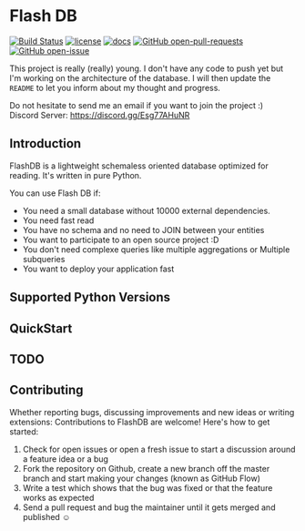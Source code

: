 # Flash DB

[![Build Status](https://app.travis-ci.com/Universemul/flashdb.svg?branch=main)](https://app.travis-ci.com/Universemul/flashdb)
[![license](https://img.shields.io/github/license/Universemul/flashdb)](https://raw.githubusercontent.com/Universemul/flashdbmaster/LICENSE) 
[![docs](https://img.shields.io/badge/docs-unknown-lightgrey)](https://universemul.github.io/flashdb/#/)
[![GitHub open-pull-requests](https://badgen.net/github/open-prs/universemul/flashdb)](https://https://github.com/Universemul/flashdb/pulls?q=is%3Aopen)
[![GitHub open-issue](https://badgen.net/github/open-issues/universemul/flashdb)](https://https://github.com/Universemul/flashdb/issues?q=is%3Aopen)


This project is really (really) young. I don't have any code to push yet but I'm working on the architecture of the database.
I will then update the `README` to let you inform about my thought and progress.

Do not hesitate to send me an email if you want to join the project :)  
Discord Server: https://discord.gg/Esg77AHuNR

## Introduction

FlashDB is a lightweight schemaless oriented database optimized for reading. It's written in pure Python.

You can use Flash DB if:
- You need a small database without 10000 external dependencies.
- You need fast read
- You have no schema and no need to JOIN between your entities
- You want to participate to an open source project :D
- You don't need complexe queries like multiple aggregations or Multiple subqueries
- You want to deploy your application fast 

## Supported Python Versions

## QuickStart

## TODO

## Contributing

Whether reporting bugs, discussing improvements and new ideas or writing extensions: Contributions to FlashDB are welcome! Here's how to get started:

1. Check for open issues or open a fresh issue to start a discussion around a feature idea or a bug
2. Fork the repository on Github, create a new branch off the master branch and start making your changes (known as GitHub Flow)
3. Write a test which shows that the bug was fixed or that the feature works as expected
4. Send a pull request and bug the maintainer until it gets merged and published ☺
